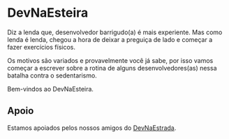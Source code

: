 
# DevNaEsteira

Diz a lenda que, desenvolvedor barrigudo(a) é mais experiente. Mas como lenda é lenda, chegou a hora de deixar a preguiça de lado e começar a fazer exercícios físicos.

Os motivos são variados e provavelmente você já sabe, por isso vamos começar a escrever sobre a rotina de alguns desenvolvedores(as) nessa batalha contra o sedentarismo.

Bem-vindos ao DevNaEsteira.

## Apoio

Estamos apoiados pelos nossos amigos do [DevNaEstrada](devnaestrada.com.br).
